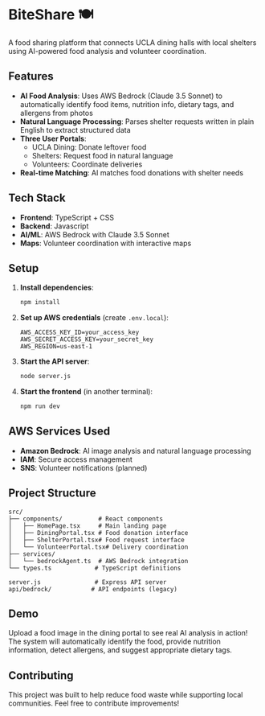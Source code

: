 # BiteShare 🍽️

A food sharing platform that connects UCLA dining halls with local shelters using AI-powered food analysis and volunteer coordination.

## Features

- **AI Food Analysis**: Uses AWS Bedrock (Claude 3.5 Sonnet) to automatically identify food items, nutrition info, dietary tags, and allergens from photos
- **Natural Language Processing**: Parses shelter requests written in plain English to extract structured data
- **Three User Portals**: 
  - UCLA Dining: Donate leftover food
  - Shelters: Request food in natural language
  - Volunteers: Coordinate deliveries
- **Real-time Matching**: AI matches food donations with shelter needs

## Tech Stack

- **Frontend**: TypeScript + CSS
- **Backend**: Javascript
- **AI/ML**: AWS Bedrock with Claude 3.5 Sonnet
- **Maps**: Volunteer coordination with interactive maps

## Setup

1. **Install dependencies**:
   ```bash
   npm install
   ```

2. **Set up AWS credentials** (create `.env.local`):
   ```
   AWS_ACCESS_KEY_ID=your_access_key
   AWS_SECRET_ACCESS_KEY=your_secret_key
   AWS_REGION=us-east-1
   ```

3. **Start the API server**:
   ```bash
   node server.js
   ```

4. **Start the frontend** (in another terminal):
   ```bash
   npm run dev
   ```

## AWS Services Used

- **Amazon Bedrock**: AI image analysis and natural language processing
- **IAM**: Secure access management
- **SNS**: Volunteer notifications (planned)

## Project Structure

```
src/
├── components/          # React components
│   ├── HomePage.tsx     # Main landing page
│   ├── DiningPortal.tsx # Food donation interface
│   ├── ShelterPortal.tsx# Food request interface
│   └── VolunteerPortal.tsx# Delivery coordination
├── services/
│   └── bedrockAgent.ts  # AWS Bedrock integration
└── types.ts            # TypeScript definitions

server.js               # Express API server
api/bedrock/           # API endpoints (legacy)
```

## Demo

Upload a food image in the dining portal to see real AI analysis in action! The system will automatically identify the food, provide nutrition information, detect allergens, and suggest appropriate dietary tags.

## Contributing

This project was built to help reduce food waste while supporting local communities. Feel free to contribute improvements!
